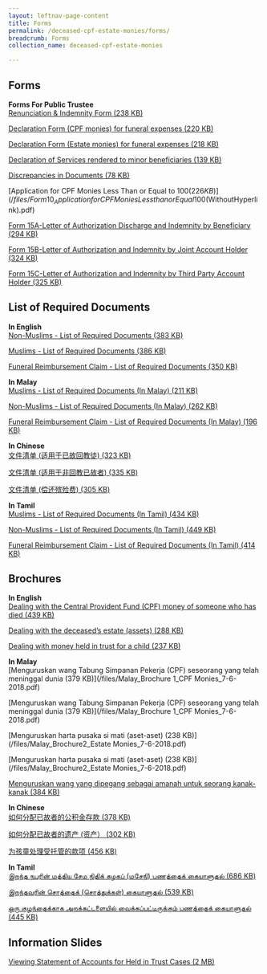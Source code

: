 ```yaml
---
layout: leftnav-page-content
title: Forms
permalink: /deceased-cpf-estate-monies/forms/
breadcrumb: Forms
collection_name: deceased-cpf-estate-monies

---
```


Forms
---

**Forms For Public Trustee**<br>
[Renunciation & Indemnity Form (238 KB)](/files/RenunciationandIndemnity(Form18).pdf)

[Declaration Form (CPF monies) for funeral expenses (220 KB)](/files/Form12_Declarationform(CPFMonies)forfuneralexpenses(WithHyperlink).pdf)

[Declaration Form (Estate monies) for funeral expenses (218 KB)](/files/Form13_Declarationform(EstateMonies)forfuneralexpenses(WithHyperlink).pdf)

[Declaration of Services rendered to minor beneficiaries (139 KB)](/files/Form17_DeclarationofServicesrenderedtoMinor(WithHyperlink).pdf)

[Discrepancies in Documents (78 KB)](/files/Form7_DiscrepanciesinDocuments(WithHyperlink).pdf)

[Application for CPF Monies Less Than or Equal to $100 (226 KB)](/files/Form10_ApplicationforCPFMoniesLessthanorEqual$100(WithoutHyperlink).pdf)

[Form 15A-Letter of Authorization Discharge and Indemnity by Beneficiary (294 KB)](/files/Form15A_LetterofAuthorizationDischargeandIndemnitybyBeneficiary(WithoutHyperlink)(ELCWL)-28-6-18(Cleaned).docx.pdf)

[Form 15B-Letter of Authorization and Indemnity by Joint Account Holder (324 KB)](/files/Form15B_LetterofAuthorizationDischargeandIndemnitybyJointAccountHolder(WithoutHyperlink)(ELCWL)-28-6-18(Cleaned).pdf)

[Form 15C-Letter of Authorization and Indemnity by Third Party Account Holder (325 KB)](/files/Form15C_LetterofAuthorizationDischargeandIndemnitybyThirdPartyAccountHolder(WithoutHyperlink)(ELCWL)-28-6-18(Cleaned).pdf)

List of Required Documents
---
**In English**<br>
[Non-Muslims - List of Required Documents (383 KB)](/files/AnnexB_Non-Muslims_ListofRequiredDocuments-19-12-18.pdf)

[Muslims - List of Required Documents (386 KB)](/files/AnnexA_Muslims_ListofRequiredDocuments-19-12-18.pdf)

[Funeral Reimbursement Claim - List of Required Documents (350 KB)](/files/AnnexC_FuneralClaim_ListofRequiredDocuments-19-12-18.pdf)

**In Malay**<br>
[Muslims - List of Required Documents (In Malay) (211 KB)](/files/Malay_AnnexA_Muslims_ListofRequiredDocuments_22Jun2018.pdf)

[Non-Muslims - List of Required Documents (In Malay) (262 KB)](/files/Malay_AnnexB_Non-Muslims_ListofRequiredDocuments_7Jun2018.pdf)

[Funeral Reimbursement Claim - List of Required Documents (In Malay) (196 KB)](/files/Malay_AnnexC_FuneralClaim_ListofRequiredDocuments_7-6-2018.pdf)

**In Chinese**<br>
[文件清单 (适用于已故回教徒) (323 KB)](/files/Chinese_AnnexA_Muslims_ListofRequiredDocuments_22Jun2018(Cleaned).pdf)

[文件清单 (适用于非回教已故者) (335 KB)](/files/Chinese_AnnexB_Non-Muslims_ListofRequiredDocuments_22Jun2018doc(Cleaned).pdf)

[文件清单 (偿还殡殓费) (305 KB)](/files/Chinese_AnnexC_FuneralClaim_ListofRequiredDocuments_7Jun2018.pdf)

**In Tamil**<br>
[Muslims - List of Required Documents (In Tamil) (434 KB)](/files/Tamil_AnnexA_Muslims_ListofRequiredDocuments_8Jun2018.pdf)

[Non-Muslims - List of Required Documents (In Tamil) (449 KB)](/files/Tamil_AnnexB_Non-Muslims_ListofRequiredDocuments_8Jun2018.pdf)

[Funeral Reimbursement Claim - List of Required Documents (In Tamil) (414 KB)](/files/Tamil_AnnexC_FuneralClaim_ListofRequiredDocuments_8Jun2018.pdf)

Brochures
---
**In English**<br>
[Dealing with the Central Provident Fund (CPF) money of someone who has died (439 KB)](/files/Brochure1_CPFMonies_6Jun2018.pdf)

[Dealing with the deceased’s estate (assets) (288 KB)](/files/Brochure2_EstateMonies_6Jun2018.pdf)

[Dealing with money held in trust for a child (237 KB)](/files/Brochure3_Held-in-TrustCases_28Jul2017.pdf)

**In Malay**<br>
[Menguruskan wang Tabung Simpanan Pekerja (CPF) seseorang yang telah meninggal dunia (379 KB)](/files/Malay_Brochure 1_CPF Monies_7-6-2018.pdf)

[Menguruskan wang Tabung Simpanan Pekerja (CPF) seseorang yang telah meninggal dunia (379 KB)](/files/Malay_Brochure 1_CPF Monies_7-6-2018.pdf)

[Menguruskan harta pusaka si mati (aset-aset) (238 KB)](/files/Malay_Brochure2_Estate Monies_7-6-2018.pdf)

[Menguruskan harta pusaka si mati (aset-aset) (238 KB)](/files/Malay_Brochure2_Estate Monies_7-6-2018.pdf)

[Menguruskan wang yang dipegang sebagai amanah untuk seorang kanak-kanak (384 KB)](/files/Malay_Brochure3_Held-in-TrustCases_25Jul2017.pdf)

**In Chinese**<br>
[如何分配已故者的公积金存款 (378 KB)](/files/Chinese_Brochure1_CPFMonies_7Jun2018.pdf)

[如何分配已故者的遗产 (资产） (302 KB)](/files/Chinese_Brochure2_EstateMonies_7Jun2018.pdf)

[为孩童处理受托管的款项 (456 KB)](/files/Chinese_Brochure3_Held-in-TrustCases_25Jul2017.pdf)

**In Tamil**<br>
[இறந்த நபரின் மத்திய சேம நிதிக் கழகப் (மசேநி) பணத்தைக் கையாளுதல் (686 KB)](/files/Tamil_Brochure1_CPFMonies_8Jun2018.pdf)

[இறந்தவரின் சொத்தைக் (சொத்துக்கள்) கையாளுதல் (539 KB)](/files/Tamil_Brochure2_EstateMonies_8Jun2018.pdf)

[ஒரு குழந்தைக்காக அறக்கட்டளையில் வைக்கப்பட்டிருக்கும் பணத்தைக் கையாளுதல் (445 KB)](/files/Tamil_Brochure3_Held-in-TrustCases_25Jul2017.pdf)

Information Slides
---
[Viewing Statement of Accounts for Held in Trust Cases (2 MB)](/files/ViewingStatementofAccountsforHeldinTrustCases.pdf)
